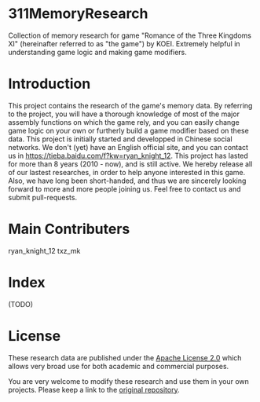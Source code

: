 # 311MemoryResearch
Collection of memory research for game "Romance of the Three Kingdoms XI" (hereinafter referred to as "the game") by KOEI. Extremely helpful in understanding game logic and making game modifiers.
# Introduction
This project contains the research of the game's memory data. By referring to the project, you will have a thorough knowledge of most of the major assembly functions on which the game rely, and you can easily change game logic on your own or furtherly build a game modifier based on these data.
This project is initially started and developped in Chinese social networks. We don't (yet) have an English official site, and you can contact us in https://tieba.baidu.com/f?kw=ryan_knight_12.
This project has lasted for more than 8 years (2010 - now), and is still active. We hereby release all of our lastest researches, in order to help anyone interested in this game. Also, we have long been short-handed, and thus we are sincerely looking forward to more and more people joining us. Feel free to contact us and submit pull-requests.

# Main Contributers
ryan_knight_12
txz_mk

# Index

(TODO)

# License

These research data are published under the [Apache License 2.0](https://www.apache.org/licenses/LICENSE-2.0) which allows very broad use for both academic and commercial purposes.

You are very welcome to modify these research and use them in your own projects. Please keep a link to the [original repository](https://github.com/sjn4048/311MemoryResearch).